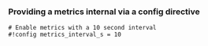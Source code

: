 ### Providing a metrics internal via a config directive

```tremor
# Enable metrics with a 10 second interval
#!config metrics_interval_s = 10
```


